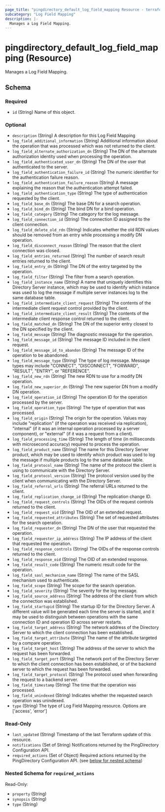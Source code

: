 ```yaml
---
page_title: "pingdirectory_default_log_field_mapping Resource - terraform-provider-pingdirectory"
subcategory: "Log Field Mapping"
description: |-
  Manages a Log Field Mapping.
---
```


# pingdirectory_default_log_field_mapping (Resource)

Manages a Log Field Mapping.



<!-- schema generated by tfplugindocs -->
## Schema

### Required

- `id` (String) Name of this object.

### Optional

- `description` (String) A description for this Log Field Mapping
- `log_field_additional_information` (String) Additional information about the operation that was processed which was not returned to the client.
- `log_field_alternate_authorization_dn` (String) The DN of the alternate authorization identity used when processing the operation.
- `log_field_authenticated_user_dn` (String) The DN of the user that authenticated to the server.
- `log_field_authentication_failure_id` (String) The numeric identifier for the authentication failure reason.
- `log_field_authentication_failure_reason` (String) A message explaining the reason that the authentication attempt failed.
- `log_field_authentication_type` (String) The type of authentication requested by the client.
- `log_field_base_dn` (String) The base DN for a search operation.
- `log_field_bind_dn` (String) The bind DN for a bind operation.
- `log_field_category` (String) The category for the log message.
- `log_field_connection_id` (String) The connection ID assigned to the client connection.
- `log_field_delete_old_rdn` (String) Indicates whether the old RDN values should be removed from an entry while processing a modify DN operation.
- `log_field_disconnect_reason` (String) The reason that the client connection was closed.
- `log_field_entries_returned` (String) The number of search result entries returned to the client.
- `log_field_entry_dn` (String) The DN of the entry targeted by the operation.
- `log_field_filter` (String) The filter from a search operation.
- `log_field_instance_name` (String) A name that uniquely identifies this Directory Server instance, which may be used to identify which instance was used to log the message if multiple server instances log to the same database table.
- `log_field_intermediate_client_request` (String) The contents of the intermediate client request control provided by the client.
- `log_field_intermediate_client_result` (String) The contents of the intermediate client response control returned to the client.
- `log_field_matched_dn` (String) The DN of the superior entry closest to the DN specified by the client.
- `log_field_message` (String) The diagnostic message for the operation.
- `log_field_message_id` (String) The message ID included in the client request.
- `log_field_message_id_to_abandon` (String) The message ID of the operation to be abandoned.
- `log_field_message_type` (String) The type of log message. Message types may include "CONNECT", "DISCONNECT", "FORWARD", "RESULT", "ENTRY", or "REFERENCE".
- `log_field_new_rdn` (String) The new RDN to use for a modify DN operation.
- `log_field_new_superior_dn` (String) The new superior DN from a modify DN operation.
- `log_field_operation_id` (String) The operation ID for the operation processed by the server.
- `log_field_operation_type` (String) The type of operation that was processed.
- `log_field_origin` (String) The origin for the operation. Values may include "replication" (if the operation was received via replication), "internal" (if it was an internal operation processed by a server component), or "external" (if it was a request from a client).
- `log_field_processing_time` (String) The length of time (in milliseconds with microsecond accuracy) required to process the operation.
- `log_field_product_name` (String) The name for this Directory Server product, which may be used to identify which product was used to log the message if multiple products log to the same database table.
- `log_field_protocol_name` (String) The name of the protocol the client is using to communicate with the Directory Server.
- `log_field_protocol_version` (String) The protocol version used by the client when communicating with the Directory Server.
- `log_field_referral_urls` (String) The referral URLs returned to the client.
- `log_field_replication_change_id` (String) The replication change ID.
- `log_field_request_controls` (String) The OIDs of the request controls returned to the client.
- `log_field_request_oid` (String) The OID of an extended request.
- `log_field_requested_attributes` (String) The set of requested attributes for the search operation.
- `log_field_requester_dn` (String) The DN of the user that requested the operation.
- `log_field_requester_ip_address` (String) The IP address of the client that requested the operation.
- `log_field_response_controls` (String) The OIDs of the response controls returned to the client.
- `log_field_response_oid` (String) The OID of an extended response.
- `log_field_result_code` (String) The numeric result code for the operation.
- `log_field_sasl_mechanism_name` (String) The name of the SASL mechanism used to authenticate.
- `log_field_scope` (String) The scope for the search operation.
- `log_field_severity` (String) The severity for the log message.
- `log_field_source_address` (String) The address of the client from which the connection was established.
- `log_field_startupid` (String) The startup ID for the Directory Server. A different value will be generated each time the server is started, and it may be used to distinguish between operations with the same connection ID and operation ID across server restarts.
- `log_field_target_address` (String) The network address of the Directory Server to which the client connection has been established.
- `log_field_target_attribute` (String) The name of the attribute targeted by a compare operation.
- `log_field_target_host` (String) The address of the server to which the request has been forwarded.
- `log_field_target_port` (String) The network port of the Directory Server to which the client connection has been established, or of the backend server to which the request has been forwarded.
- `log_field_target_protocol` (String) The protocol used when forwarding the request to a backend server.
- `log_field_timestamp` (String) The time that the operation was processed.
- `log_field_unindexed` (String) Indicates whether the requested search operation was unindexed.
- `type` (String) The type of Log Field Mapping resource. Options are ['access', 'error']

### Read-Only

- `last_updated` (String) Timestamp of the last Terraform update of this resource.
- `notifications` (Set of String) Notifications returned by the PingDirectory Configuration API.
- `required_actions` (Set of Object) Required actions returned by the PingDirectory Configuration API. (see [below for nested schema](#nestedatt--required_actions))

<a id="nestedatt--required_actions"></a>
### Nested Schema for `required_actions`

Read-Only:

- `property` (String)
- `synopsis` (String)
- `type` (String)



